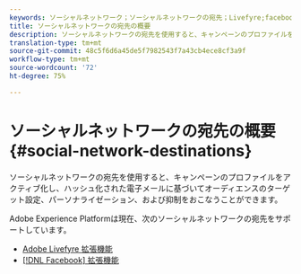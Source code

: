 ```yaml
---
keywords: ソーシャルネットワーク；ソーシャルネットワークの宛先；Livefyre;facebook;Facebook
title: ソーシャルネットワークの宛先の概要
description: ソーシャルネットワークの宛先を使用すると、キャンペーンのプロファイルをアクティブ化し、ハッシュ化された電子メールに基づいてオーディエンスのターゲット設定、パーソナライゼーション、および抑制をおこなうことができます。
translation-type: tm+mt
source-git-commit: 48c5f6d6a45de5f7982543f7a43cb4ece8cf3a9f
workflow-type: tm+mt
source-wordcount: '72'
ht-degree: 75%

---
```



# ソーシャルネットワークの宛先の概要 {#social-network-destinations}

ソーシャルネットワークの宛先を使用すると、キャンペーンのプロファイルをアクティブ化し、ハッシュ化された電子メールに基づいてオーディエンスのターゲット設定、パーソナライゼーション、および抑制をおこなうことができます。

Adobe Experience Platformは現在、次のソーシャルネットワークの宛先をサポートしています。

- [Adobe Livefyre 拡張機能](./adobe-livefyre.md)
- [[!DNL Facebook] 拡張機能](./facebook.md)